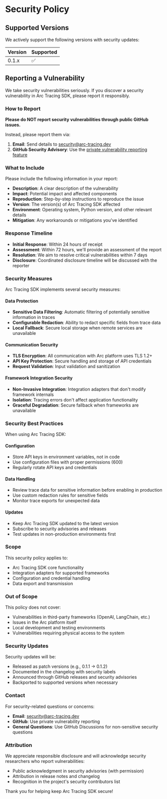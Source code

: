# Security Policy

## Supported Versions

We actively support the following versions with security updates:

| Version | Supported          |
| ------- | ------------------ |
| 0.1.x   | :white_check_mark: |

## Reporting a Vulnerability

We take security vulnerabilities seriously. If you discover a security vulnerability in Arc Tracing SDK, please report it responsibly.

### How to Report

**Please do NOT report security vulnerabilities through public GitHub issues.**

Instead, please report them via:

1. **Email**: Send details to security@arc-tracing.dev
2. **GitHub Security Advisory**: Use the [private vulnerability reporting feature](https://github.com/your-org/arc-tracing-sdk/security/advisories/new)

### What to Include

Please include the following information in your report:

- **Description**: A clear description of the vulnerability
- **Impact**: Potential impact and affected components
- **Reproduction**: Step-by-step instructions to reproduce the issue
- **Version**: The version(s) of Arc Tracing SDK affected
- **Environment**: Operating system, Python version, and other relevant details
- **Mitigation**: Any workarounds or mitigations you've identified

### Response Timeline

- **Initial Response**: Within 24 hours of receipt
- **Assessment**: Within 72 hours, we'll provide an assessment of the report
- **Resolution**: We aim to resolve critical vulnerabilities within 7 days
- **Disclosure**: Coordinated disclosure timeline will be discussed with the reporter

### Security Measures

Arc Tracing SDK implements several security measures:

#### Data Protection
- **Sensitive Data Filtering**: Automatic filtering of potentially sensitive information in traces
- **Configurable Redaction**: Ability to redact specific fields from trace data
- **Local Fallback**: Secure local storage when remote services are unavailable

#### Communication Security
- **TLS Encryption**: All communication with Arc platform uses TLS 1.2+
- **API Key Protection**: Secure handling and storage of API credentials
- **Request Validation**: Input validation and sanitization

#### Framework Integration Security
- **Non-Invasive Integration**: Integration adapters that don't modify framework internals
- **Isolation**: Tracing errors don't affect application functionality
- **Graceful Degradation**: Secure fallback when frameworks are unavailable

### Security Best Practices

When using Arc Tracing SDK:

#### Configuration
- Store API keys in environment variables, not in code
- Use configuration files with proper permissions (600)
- Regularly rotate API keys and credentials

#### Data Handling
- Review trace data for sensitive information before enabling in production
- Use custom redaction rules for sensitive fields
- Monitor trace exports for unexpected data

#### Updates
- Keep Arc Tracing SDK updated to the latest version
- Subscribe to security advisories and releases
- Test updates in non-production environments first

### Scope

This security policy applies to:

- Arc Tracing SDK core functionality
- Integration adapters for supported frameworks
- Configuration and credential handling
- Data export and transmission

### Out of Scope

This policy does not cover:

- Vulnerabilities in third-party frameworks (OpenAI, LangChain, etc.)
- Issues in the Arc platform itself
- Local development and testing environments
- Vulnerabilities requiring physical access to the system

### Security Updates

Security updates will be:

- Released as patch versions (e.g., 0.1.1 → 0.1.2)
- Documented in the changelog with security labels
- Announced through GitHub releases and security advisories
- Backported to supported versions when necessary

### Contact

For security-related questions or concerns:

- **Email**: security@arc-tracing.dev
- **GitHub**: Use private vulnerability reporting
- **General Questions**: Use GitHub Discussions for non-sensitive security questions

### Attribution

We appreciate responsible disclosure and will acknowledge security researchers who report vulnerabilities:

- Public acknowledgment in security advisories (with permission)
- Attribution in release notes and changelog
- Recognition in the project's security contributors list

Thank you for helping keep Arc Tracing SDK secure!